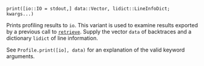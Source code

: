 ```
print([io::IO = stdout,] data::Vector, lidict::LineInfoDict; kwargs...)
```

Prints profiling results to `io`. This variant is used to examine results exported by a previous call to [`retrieve`](@ref). Supply the vector `data` of backtraces and a dictionary `lidict` of line information.

See `Profile.print([io], data)` for an explanation of the valid keyword arguments.
